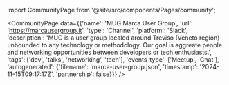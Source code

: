
import CommunityPage from '@site/src/components/Pages/community';

<CommunityPage
    data={{'name': 'MUG Marca User Group', 'url': 'https://marcausergroup.it', 'type': 'Channel', 'platform': 'Slack', 'description': 'MUG is a user group localed around Treviso (Veneto region) unbounded to any technology or methodology. Our goal is aggreate people and networking opportunities between developers or tech enthusiasts.', 'tags': ['dev', 'talks', 'networking', 'tech'], 'events_type': ['Meetup', 'Chat'], 'autogenerated': {'filename': 'marca-user-group.json', 'timestamp': '2024-11-15T09:17:17Z', 'partnership': false}}}
/>
